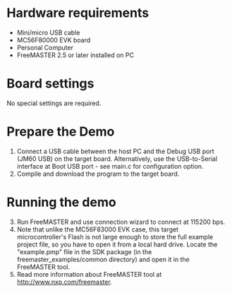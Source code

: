 Hardware requirements
=====================
- Mini/micro USB cable
- MC56F80000 EVK board
- Personal Computer
- FreeMASTER 2.5 or later installed on PC

Board settings
============
No special settings are required.

Prepare the Demo
===============
1.  Connect a USB cable between the host PC and the Debug USB port (JM60 USB) on the target board.
    Alternatively, use the USB-to-Serial interface at Boot USB port - see main.c for configuration option.
2.  Compile and download the program to the target board.

Running the demo
================
3.  Run FreeMASTER and use connection wizard to connect at 115200 bps.
4.  Note that unlike the MC56F83000 EVK case, this target microcontroller's Flash 
    is not large enough to store the full example project file, so you have 
    to open it from a local hard drive. Locate the "example.pmp" file in the 
    SDK package (in the freemaster_examples/common directory) and open it in
    the FreeMASTER tool.
5.  Read more information about FreeMASTER tool at http://www.nxp.com/freemaster.
